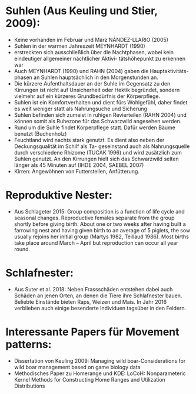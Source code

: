 
# Suhlen (Aus Keuling und Stier, 2009):
* Keine vorhanden im Februar und März NÁNDEZ-LLARIO (2005)
* Suhlen in der warmen Jahreszeit MEYNHARDT (1990) 
* erstreckten sich ausschließlich über die Nachtphasen, wobei kein eindeutiger allgemeiner nächtlicher Aktivi-
tätshöhepunkt zu erkennen war
*  Auch MEYNHARDT (1990) und RAHN (2004) gaben die Hauptaktivitäts-
phasen an Suhlen hauptsächlich in den Morgenstunden an. 
* Die kürzere Aufenthaltsdauer an der Suhle im Gegensatz zu den Kirrungen ist nicht auf
Unsicherheit oder Hektik begründet, sondern vielmehr auf ein kürzeres Grundbedürfnis der
Körperpflege.
* Suhlen ist ein Komfortverhalten und dient fürs Wohlgefühl, daher findet
es weit weniger statt als Nahrungsuche und Sicherung
*  Suhlen befinden sich zumeist in ruhigen Revierteilen (RAHN 2004) und können somit als Ruhezone für das Schwarzwild 
angesehen werden.
* Rund um die Suhle findet Körperpflege statt. Dafür werden Bäume benutzt (Buchenholz)
* Feuchtland wird nachts stark genutzt. Es dient also neben der Deckungsqualität im Schilf als Ta-
geseinstand auch als Nahrungsquelle durch verschiedene Rhizome (TUCAK 1996) und wird zusätzlich zum 
Suhlen genutzt. An den Kirrungen hielt sich das Schwarzwild selten länger als 45 Minuten auf (IHDE 
2004, SAEBEL 2007)
* Kirren: Angewöhnen von Futterstellen, Anfütterung.

# Reproduktive Nester:
* Aus Schlageter 2015: Group composition is a function of life cycle and seasonal changes. Reproductive females separate from the group shortly before giving birth. About one or two weeks after having built a farrowing nest and having given birth to an average of 5 piglets, the sow usually rejoins her 
initial group (Martys 1982, Teillaud 1986). Most births take place around March – April but reproduction can occur all year round. 

# Schlafnester:
* Aus Suter et al. 2018:  Neben Frassschäden entstehen dabei auch Schäden an jenen Orten, an denen die Tiere ihre Schlafnester bauen. Beliebte Einstände 
bieten Raps, Weizen und Mais. In Jahr 2016 verblieben auch einige besenderte Individuen tagsüber in den Feldern.


# Interessante Papers für Movement patterns:
* Dissertation von Keuling 2009: Managing wild boar-Considerations for wild boar management based on game biology data
* Methodisches Paper zu Homerange und KDE: LoCoH: Nonparameteric Kernel Methods for Constructing Home Ranges and Utilization Distributions